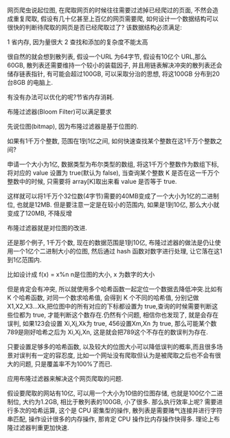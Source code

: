 网页爬虫说起位图, 在爬取网页的时候往往需要过滤掉已经爬过的页面, 不然会造成重复爬取, 假设有几十亿甚至上百亿的网页需要爬, 如何设计一个数据结构可以很快的判断待爬取的网页是否已经爬取过了? 该数据结构必须满足:

1 省内存, 因为量很大
2 查找和添加的复杂度不能太高

很自然的就会想到散列表, 假设一个URL 为64字节, 假设有10亿个 URL,那么60GB, 散列表还需要维持一个较小的装载因子, 并且用链表解决冲突的散列表还会储存链表指针, 有可能会超过100GB, 可以采取分治的思想, 将这100GB 分布到20台8GB 的电脑上.

有没有办法可以优化的呢?节省内存消耗.

布隆过滤器(Bloom Filter)可以满足要求

先说位图(bitmap), 因为布隆过滤器是基于位图的.

如果有1千万个整数, 范围在1到1亿之间, 如何快速查找某个整数在这1千万个整数之间?

申请一个大小为1亿, 数据类型为布尔类型的数组, 将这1千万个整数作为数组下标, 将对应的 value 设置为 true(默认为 false), 当查询某个整数 K 是否在这一千万个整数中的时候, 只需要将 array[K]取出来看 value 是否等于 true.

这样就可以将1千万个32位数(4字节)需要的40MB变成了一个大小为1亿的二进制位, 也就是12MB.
但是要注意一定是在较小的范围内, 如果是1到10亿, 那么大小就变成了120MB, 不降反增

布隆过滤器就是对位图的改进.

还是那个例子, 1千万个数, 现在的数据范围是1到10亿, 布隆过滤器的做法是仍让使用一个1亿个二进制大小的位图, 然后通过 hash 函数对数字进行处理, 让它落在这1到1亿范围内.

比如设计成 f(x) = x%n n是位图的大小, x 为数字的大小

但是肯定会有冲突, 所以就使用多个哈希函数一起定位一个数据去降低冲突.比如有 K 个哈希函数, 对同一个数求哈希值, 会得到 K 个不同的哈希值, 分别记做 X1,X2,X3...Xk,把位图中的所有对应的下标都设置为 true,查询的时候需要判断这些位都为 true, 才能判断这个数存在.仍然有个问题, 相信你也发现了, 就是会存在误判, 如果123会设置 Xi,Xj,Xk为 true, 456设置Xm,Xn 为 true, 那么可能某个数789是刚好哈希之后为 Xi,Xj,Xn, 这是就会把789这个不存在的数误判为存在.

只要设置足够多的哈希函数, 以及较大的位图大小可以降低误判的概率,而且很多场景对误判有一定的容忍度, 比如一个网址没有爬取但认为是被爬取之后也不会有很大的问题, 只是覆盖率不为100%了而已.

应用布隆过滤器来解决这个网页爬取的问题.

假设要爬取的网站有10亿, 可以用一个大小为10倍的位图存储, 也就是100亿个二进制位, 大约为1.2GB, 相比于散列表的100GB, 小了很多.
那么执行效率上呢? 需要进行多次的哈希运算, 这个是 CPU 密集型的操作, 散列表是需要赌气连接并进行字符串匹配, 操作设计很多的内存操作, 那肯定 CPU 操作比内存操作快得多. 理论上布隆过滤器判重更加快速.